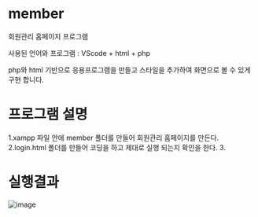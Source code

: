 # member
회원관리 홈페이지 프로그램

사용된 언어와 프로그램 : VScode + html + php

php와 html 기반으로 응용프로그램을 만들고 스타일을 추가하여 화면으로 볼 수 있게 구현 합니다.

# 프로그램 설명
1.xampp 파일 안에 member 폴더를 만들어 회원관리 홈페이지를 만든다.
2.login.html 폴더를 만들어 코딩을 하고 제대로 실행 되는지 확인을 한다.
3.
# 실행결과
![image](https://user-images.githubusercontent.com/88300124/181666271-b02c7dcc-e1c3-4b32-9cf4-cadf1fed2c1b.png)
